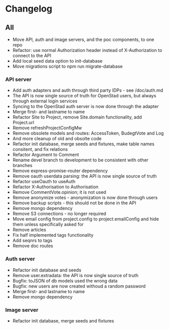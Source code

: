 # Changelog

## All
* Move API, auth and image servers, and the poc components, to one repo
* Refactor: use normal Authorization header instead of X-Authorization to connect to the API
* Add local seed data option to init-database
* Move migrations script to npm run migrate-database

### API server
* Add auth adapters and auth through third party IDPs - see /doc/auth.md
* The API is now single source of truth for OpenStad users, but always through external login services
* Syncing to the OpenStad auth server is now done through the adapter
* Merge first- and lastname to name
* Refactor Site to Project, remove Site.domain functionality, add Project.url
* Remove refreshProjectConfigMw
* Remove obsolete models and routes: AccessToken, BudegtVote and Log
* And more cleanup of old and obsolte code
* Refactor init database, merge seeds and fixtures, make table names consitent, and fix relations
* Refactor Argument to Comment
* Rename devel branch to development to be consistent with other branches
* Remove express-promise-router dependency
* Remove oauth userdata parsing: the API is now single source of truth
* Refactor useOauth to useAuth
* Refactor X-Authorisation to Authorisation
* Remove CommentVote.opinion; it is not used
* Remove anonymize votes - anonymization is now done through users
* Remove backup scripts - this should not be done in the API
* Remove mongo dependency
* Remove S3 connections - no longer required
* Move email config from project.config to project.emailConfig and hide them unless specifically asked for
* Remove articles
* Fix half implemented tags functionality
* Add seqnrs to tags
* Remove doc routes

### Auth server
* Refactor init database and seeds
* Remove user.extradata: the API is now single source of truth
* Bugfix: toJSON of db models used the wrong data
* Bugfix: new users are now created withoud a random password
* Merge first- and lastname to name
* Remove mongo dependency

### Image server
* Refactor init database, merge seeds and fixtures

